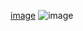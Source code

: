 [image](https://user-images.githubusercontent.com/74404132/130958999-ac856ed8-e0a3-4469-9445-bc6d21381206.png)
![image](https://user-images.githubusercontent.com/74404132/130959063-6dd87084-3a7c-4dc8-a07c-f2d6ac79fb6f.png)
